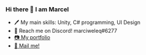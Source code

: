### Hi there 👋 I am Marcel

- 🖊 My main skills: Unity, C# programming, UI Design
- 💬 Reach me on Discord! marciweleq#6277
- <a href="http://bit.ly/marciweleqdev">📷 My portfolio</a> 
- <a href="mailto:marciweleqyt@gmail.com">📧 Mail me!</a> 
